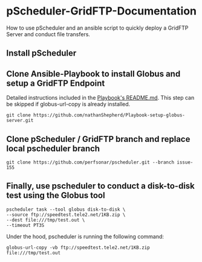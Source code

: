 # pScheduler-GridFTP-Documentation
How to use pScheduler and an ansible script to quickly deploy a GridFTP Server and conduct file transfers.

## Install pScheduler

## Clone Ansible-Playbook to install Globus and setup a GridFTP Endpoint
Detailed instructions included in the [Playbook's README.md](https://github.com/nathanShepherd/Playbook-setup-globus-server). This step can be skipped if globus-url-copy is already installed.
```
git clone https://github.com/nathanShepherd/Playbook-setup-globus-server.git
```

## Clone pScheduler / GridFTP branch and replace local pscheduler branch
```
git clone https://github.com/perfsonar/pscheduler.git --branch issue-155
```

## Finally, use pscheduler to conduct a disk-to-disk test using the Globus tool
```
pscheduler task --tool globus disk-to-disk \
--source ftp://speedtest.tele2.net/1KB.zip \
--dest file:///tmp/test.out \
--timeout PT3S
```
Under the hood, pscheduler is running the following command:
```
globus-url-copy -vb ftp://speedtest.tele2.net/1KB.zip file:///tmp/test.out
```


